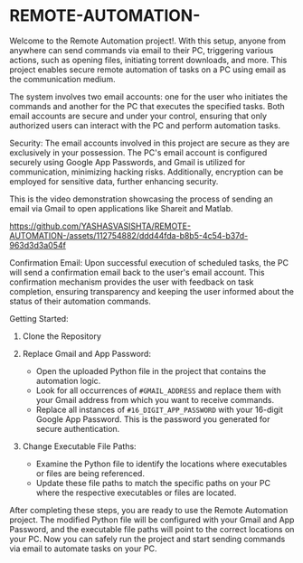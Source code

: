 # REMOTE-AUTOMATION-
Welcome to the Remote Automation project!. With this setup, anyone from anywhere can send commands via email to their PC, triggering various actions, such as opening files, initiating torrent downloads, and more. This project enables secure remote automation of tasks on a PC using email as the communication medium.

The system involves two email accounts: one for the user who initiates the commands and another for the PC that executes the specified tasks. Both email accounts are secure and under your control, ensuring that only authorized users can interact with the PC and perform automation tasks.

Security: The email accounts involved in this project are secure as they are exclusively in your possession. The PC's email account is configured securely using Google App Passwords, and Gmail is utilized for communication, minimizing hacking risks. Additionally, encryption can be employed for sensitive data, further enhancing security.


This is the video demonstration showcasing the process of sending an email via Gmail to open applications like Shareit and Matlab.

https://github.com/YASHASVASISHTA/REMOTE-AUTOMATION-/assets/112754882/ddd44fda-b8b5-4c54-b37d-963d3d3a054f

Confirmation Email: Upon successful execution of scheduled tasks, the PC will send a confirmation email back to the user's email account. This confirmation mechanism provides the user with feedback on task completion, ensuring transparency and keeping the user informed about the status of their automation commands.


Getting Started:

1. Clone the Repository
2. Replace Gmail and App Password:
   - Open the uploaded Python file in the project that contains the automation logic.
   - Look for all occurrences of `#GMAIL_ADDRESS` and replace them with your Gmail address from which you want to receive commands.
   - Replace all instances of `#16_DIGIT_APP_PASSWORD` with your 16-digit Google App Password. This is the password you generated for secure authentication.

3. Change Executable File Paths:
   - Examine the Python file to identify the locations where executables or files are being referenced.
   - Update these file paths to match the specific paths on your PC where the respective executables or files are located.

After completing these steps, you are ready to use the Remote Automation project. The modified Python file will be configured with your Gmail and App Password, and the executable file paths will point to the correct locations on your PC. Now you can safely run the project and start sending commands via email to automate tasks on your PC.
